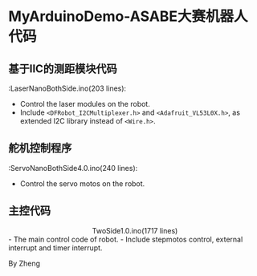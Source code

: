 # MyArduinoDemo-ASABE大赛机器人代码
## 基于IIC的测距模块代码
:LaserNanoBothSide.ino(203 lines):
- Control the laser modules on the robot.
- Include `<DFRobot_I2CMultiplexer.h>` and `<Adafruit_VL53L0X.h>`, as extended I2C library instead of `<Wire.h>`.
## 舵机控制程序
:ServoNanoBothSide4.0.ino(240 lines):
- Control the servo motos on the robot.
## 主控代码
<center>TwoSide1.0.ino(1717 lines)</center>
- The main control code of robot.
- Include stepmotos control, external interrupt and timer interrupt.

<right>By  Zheng</right>
